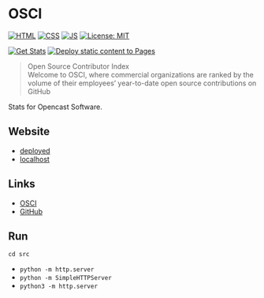 # OSCI

[![HTML](https://img.shields.io/badge/HTML-E34F26?style=for-the-badge&logo=html5&logoColor=white)](https://developer.mozilla.org/en-US/docs/Learn/Getting_started_with_the_web/HTML_basics)
[![CSS](https://img.shields.io/badge/CSS-1572B6?&style=for-the-badge&logo=css3&logoColor=white)](https://developer.mozilla.org/en-US/docs/Web/CSS)
[![JS](https://img.shields.io/badge/JavaScript-323330?style=for-the-badge&logo=javascript&logoColor=F7DF1E)](https://developer.mozilla.org/en-US/docs/Web/JavaScript)
[![License: MIT](https://img.shields.io/badge/License-MIT-lightgrey.svg?style=for-the-badge)](https://opensource.org/licenses/MIT)

[![Get Stats](https://github.com/alex-hedley/osci/actions/workflows/stats.yml/badge.svg)](https://github.com/alex-hedley/osci/actions/workflows/stats.yml)
[![Deploy static content to Pages](https://github.com/alex-hedley/osci/actions/workflows/pages.yml/badge.svg)](https://github.com/alex-hedley/osci/actions/workflows/pages.yml)

> Open Source Contributor Index  
> Welcome to OSCI, where commercial organizations are ranked by the volume of their employees’ year-to-date open source contributions on GitHub

Stats for Opencast Software.

## Website

- [deployed](https://alex-hedley.github.io/osci/)
- [localhost](http://localhost:8000)

## Links

- [OSCI](https://opensourceindex.io)
- [GitHub](https://github.com/epam/OSCI)

## Run

`cd src`

- `python -m http.server`
- `python -m SimpleHTTPServer`
- `python3 -m http.server`
